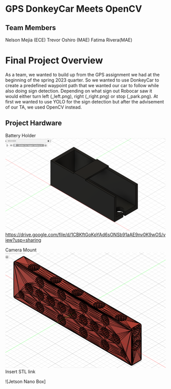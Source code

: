 # GPS DonkeyCar Meets OpenCV
## Team Members 
Nelson Mejia (ECE) 
Trevor Oshiro (MAE)
Fatima Rivera(MAE)
# Final Project Overview 
As a team, we wanted to build up from the GPS assignment we had at the beginning of the spring 2023 quarter. So we wanted to use DonkeyCar to create a predefined waypoint path that we wanted our car to follow while also doing sign detection. Depending on what sign out Robocar saw it would either turn left (_left.png), right (_right.png) or stop (_park.png). At first we wanted to use YOLO for the sign detection but after the advisement of our TA, we used OpenCV instead. 
## Project Hardware
Battery Holder
![Battery Holder](https://github.com/UCSD-ECEMAE-148/spring-2023-final-project-team-11/blob/1f2ff2040c63c73849d0fed2d56ef6b0848c5629/battery%20holder.png)
https://drive.google.com/file/d/1CBKftGoKpYAd6sONSb91aAE9nv0K9wOS/view?usp=sharing 

Camera Mount
![Camera Holder](https://github.com/UCSD-ECEMAE-148/spring-2023-final-project-team-11/blob/95d3698ba76fe9bdd440be4e1cb2df6f27e9c0b1/cameramount.png)
Insert STL link 

![Jetson Nano Box]





